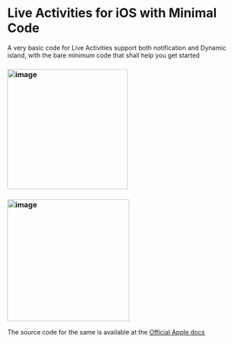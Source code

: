 # Live Activities for iOS with Minimal Code

A very basic code for Live Activities support both notification and Dynamic island, with the bare minimum code that shall help 
you get started

### <img width="271" alt="image" src="https://github.com/Krythz43/Live-Activities-iOS/assets/33388337/0c1da628-49d8-4382-bd3c-d23942e8fe83">

### <img width="275" alt="image" src="https://github.com/Krythz43/Live-Activities-iOS/assets/33388337/f6fe1b30-eee7-42e9-97a5-deaca6703c74">

The source code for the same is available at the [Official Apple 
docs](https://developer.apple.com/documentation/activitykit/displaying-live-data-with-live-activities)
